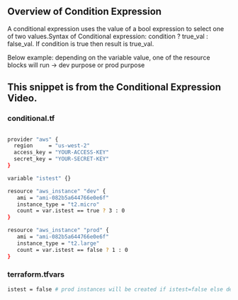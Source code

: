 ## Overview of Condition Expression
A conditional expression uses the value of a bool expression to select one of two values.Syntax of Conditional expression: condition ? true_val :  false_val. If condition is true then result is true_val. 

Below example: depending on the variable value, one of the resource blocks will run -> dev purpose or prod purpose

## This snippet is from the Conditional Expression Video.

### conditional.tf

```sh

provider "aws" {
  region     = "us-west-2"
  access_key = "YOUR-ACCESS-KEY"
  secret_key = "YOUR-SECRET-KEY"
}

variable "istest" {}

resource "aws_instance" "dev" {
   ami = "ami-082b5a644766e0e6f"
   instance_type = "t2.micro"
   count = var.istest == true ? 3 : 0 
}

resource "aws_instance" "prod" {
   ami = "ami-082b5a644766e0e6f"
   instance_type = "t2.large"
   count = var.istest == false ? 1 : 0 
}
```

### terraform.tfvars

```sh
istest = false # prod instances will be created if istest=false else dev instance will be created
```
